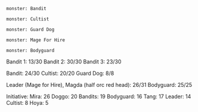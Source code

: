 ```statblock
monster: Bandit
```

```statblock
monster: Cultist
```

```statblock
monster: Guard Dog
```

```statblock
monster: Mage For Hire
```


```statblock
monster: Bodyguard
```

Bandit 1: 13/30
Bandit 2: 30/30
Bandit 3: 23/30

Bandit: 24/30
Cultist: 20/20
Guard Dog: 8/8

Leader (Mage for Hire), Magda (half orc red head): 26/31
Bodyguard: 25/25

Initiative:
Mira: 26
Doggo: 20
Bandits: 19
Bodyguard: 16
Tang: 17
Leader: 14
Cultist: 8
Hoya: 5

